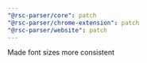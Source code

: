 ```yaml
---
"@rsc-parser/core": patch
"@rsc-parser/chrome-extension": patch
"@rsc-parser/website": patch
---
```


Made font sizes more consistent

